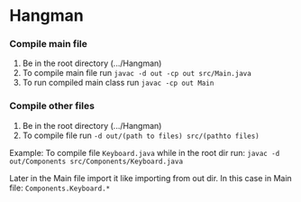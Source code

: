 # Hangman

### Compile main file
1. Be in the root directory (.../Hangman)
2. To compile main file run `javac -d out -cp out src/Main.java`
3. To run compiled main class run `javac -cp out Main`

### Compile other files
1. Be in the root directory (.../Hangman)
2. To compile file run `-d out/(path to files) src/(pathto files)`

Example:
To compile file `Keyboard.java` while in the root dir run:
`javac -d out/Components src/Components/Keyboard.java`

Later in the Main file import it like importing from out dir.
In this case in Main file: `Components.Keyboard.*`